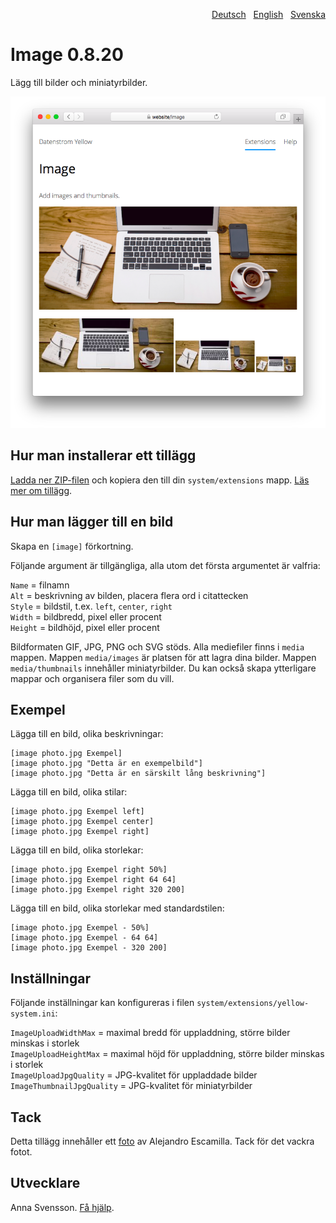 <p align="right"><a href="README-de.md">Deutsch</a> &nbsp; <a href="README.md">English</a> &nbsp; <a href="README-sv.md">Svenska</a></p>

# Image 0.8.20

Lägg till bilder och miniatyrbilder.

<p align="center"><img src="SCREENSHOT.png" alt="Skärmdump"></p>

## Hur man installerar ett tillägg

[Ladda ner ZIP-filen](https://github.com/annaesvensson/yellow-image/archive/refs/heads/main.zip) och kopiera den till din `system/extensions` mapp. [Läs mer om tillägg](https://github.com/annaesvensson/yellow-update/tree/main/README-sv.md).

## Hur man lägger till en bild

Skapa en `[image]` förkortning.

Följande argument är tillgängliga, alla utom det första argumentet är valfria:
 
`Name` = filnamn  
`Alt` = beskrivning av bilden, placera flera ord i citattecken  
`Style` = bildstil, t.ex. `left`, `center`, `right`  
`Width` = bildbredd, pixel eller procent  
`Height` = bildhöjd, pixel eller procent  

Bildformaten GIF, JPG, PNG och SVG stöds. Alla mediefiler finns i `media` mappen.
Mappen `media/images` är platsen för att lagra dina bilder. Mappen `media/thumbnails` innehåller miniatyrbilder. Du kan också skapa ytterligare mappar och organisera filer som du vill.

## Exempel

Lägga till en bild, olika beskrivningar:

    [image photo.jpg Exempel]
    [image photo.jpg "Detta är en exempelbild"]
    [image photo.jpg "Detta är en särskilt lång beskrivning"]

Lägga till en bild, olika stilar:

    [image photo.jpg Exempel left]
    [image photo.jpg Exempel center]
    [image photo.jpg Exempel right]

Lägga till en bild, olika storlekar:

    [image photo.jpg Exempel right 50%]
    [image photo.jpg Exempel right 64 64]
    [image photo.jpg Exempel right 320 200]

Lägga till en bild, olika storlekar med standardstilen:

    [image photo.jpg Exempel - 50%]
    [image photo.jpg Exempel - 64 64]
    [image photo.jpg Exempel - 320 200]

## Inställningar

Följande inställningar kan konfigureras i filen `system/extensions/yellow-system.ini`:

`ImageUploadWidthMax` = maximal bredd för uppladdning, större bilder minskas i storlek  
`ImageUploadHeightMax` = maximal höjd för uppladdning, större bilder minskas i storlek  
`ImageUploadJpgQuality` = JPG-kvalitet för uppladdade bilder  
`ImageThumbnailJpgQuality` = JPG-kvalitet för miniatyrbilder  

## Tack

Detta tillägg innehåller ett [foto](https://unsplash.com/photos/xII7efH1G6o) av Alejandro Escamilla. Tack för det vackra fotot.

## Utvecklare

Anna Svensson. [Få hjälp](https://datenstrom.se/sv/yellow/help/).
